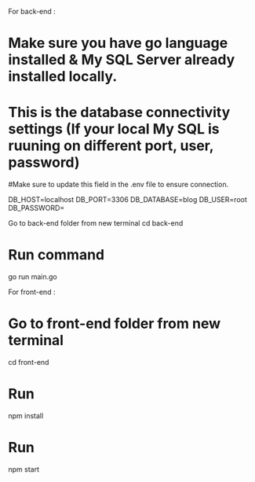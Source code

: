 For back-end : 

# Make sure you have go language installed & My SQL Server already installed locally.

# This is the database connectivity settings (If your local My SQL is ruuning on different port, user, password)
#Make sure to update this field in the .env file to ensure connection.

DB_HOST=localhost
DB_PORT=3306
DB_DATABASE=blog
DB_USER=root
DB_PASSWORD=

Go to back-end folder from new terminal
cd back-end

# Run command
go run main.go


For front-end :

# Go to front-end folder from new terminal
cd front-end

# Run 
npm install

# Run 
npm start







